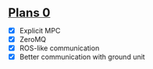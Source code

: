 <summary><b><u><font size="5">Plans 0</font></u></b></summary>

- [x] Explicit MPC
- [x] ZeroMQ 
- [x] ROS-like communication
- [x] Better communication with ground unit